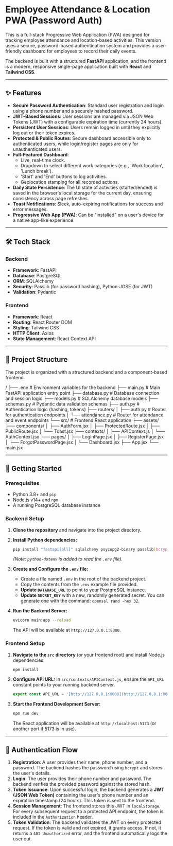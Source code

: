# Employee Attendance & Location PWA (Password Auth)

This is a full-stack Progressive Web Application (PWA) designed for tracking employee attendance and location-based activities. This version uses a secure, password-based authentication system and provides a user-friendly dashboard for employees to record their daily events.

The backend is built with a structured **FastAPI** application, and the frontend is a modern, responsive single-page application built with **React** and **Tailwind CSS**.

---

## ✨ Features

- **Secure Password Authentication**: Standard user registration and login using a phone number and a securely hashed password.
- **JWT-Based Sessions**: User sessions are managed via JSON Web Tokens (JWT) with a configurable expiration time (currently 24 hours).
- **Persistent User Sessions**: Users remain logged in until they explicitly log out or their token expires.
- **Protected & Public Routes**: Secure dashboard accessible only to authenticated users, while login/register pages are only for unauthenticated users.
- **Full-Featured Dashboard**:
    - Live, real-time clock.
    - Dropdown to select different work categories (e.g., 'Work location', 'Lunch break').
    - 'Start' and 'End' buttons to log activities.
    - Geolocation stamping for all recorded actions.
- **Daily State Persistence**: The UI state of activities (started/ended) is saved in the browser's local storage for the current day, ensuring consistency across page refreshes.
- **Toast Notifications**: Sleek, auto-expiring notifications for success and error messages.
- **Progressive Web App (PWA)**: Can be "installed" on a user's device for a native app-like experience.

---

## 🛠️ Tech Stack

### Backend
- **Framework**: FastAPI
- **Database**: PostgreSQL
- **ORM**: SQLAlchemy
- **Security**: Passlib (for password hashing), Python-JOSE (for JWT)
- **Validation**: Pydantic

### Frontend
- **Framework**: React
- **Routing**: React Router DOM
- **Styling**: Tailwind CSS
- **HTTP Client**: Axios
- **State Management**: React Context API

---

## 📂 Project Structure

The project is organized with a structured backend and a component-based frontend.


/
├── .env                # Environment variables for the backend
├── main.py             # Main FastAPI application entry point
├── database.py         # Database connection and session logic
├── models.py           # SQLAlchemy database models
├── schemas.py          # Pydantic data validation schemas
├── auth.py             # Authentication logic (hashing, tokens)
├── routers/
│   ├── auth.py         # Router for authentication endpoints
│   └── attendance.py   # Router for attendance and event endpoints
└── src/                # Frontend React application
├── assets/
├── components/
│   ├── AuthForm.jsx
│   ├── ProtectedRoute.jsx
│   ├── PublicRoute.jsx
│   └── Toast.jsx
├── contexts/
│   ├── APIContext.js
│   └── AuthContext.jsx
├── pages/
│   ├── LoginPage.jsx
│   ├── RegisterPage.jsx
│   ├── ForgotPasswordPage.jsx
│   └── Dashboard.jsx
├── App.jsx
└── main.jsx


---

## 🚀 Getting Started

### Prerequisites

- Python 3.8+ and `pip`
- Node.js v14+ and `npm`
- A running PostgreSQL database instance

### Backend Setup

1.  **Clone the repository** and navigate into the project directory.

2.  **Install Python dependencies:**
    ```bash
    pip install "fastapi[all]" sqlalchemy psycopg2-binary passlib[bcrypt] python-jose[cryptography] python-dotenv
    ```
    *(Note: `python-dotenv` is added to read the `.env` file).*

3.  **Create and Configure the `.env` file:**
    - Create a file named `.env` in the root of the backend project.
    - Copy the contents from the `.env` example file provided.
    - **Update `DATABASE_URL`** to point to your PostgreSQL instance.
    - **Update `SECRET_KEY`** with a new, randomly generated secret. You can generate one with the command: `openssl rand -hex 32`.

4.  **Run the Backend Server:**
    ```bash
    uvicorn main:app --reload
    ```
    The API will be available at `http://127.0.0.1:8000`.

### Frontend Setup

1.  **Navigate to the `src` directory** (or your frontend root) and install Node.js dependencies:
    ```bash
    npm install
    ```

2.  **Configure API URL:**
    In `src/contexts/APIContext.js`, ensure the `API_URL` constant points to your running backend server.
    ```javascript
    export const API_URL = '[http://127.0.0.1:8000](http://127.0.0.1:8000)';
    ```

3.  **Start the Frontend Development Server:**
    ```bash
    npm run dev
    ```
    The React application will be available at `http://localhost:5173` (or another port if 5173 is in use).

---

## 🔐 Authentication Flow

1.  **Registration**: A user provides their name, phone number, and a password. The backend hashes the password using `bcrypt` and stores the user's details.
2.  **Login**: The user provides their phone number and password. The backend verifies the provided password against the stored hash.
3.  **Token Issuance**: Upon successful login, the backend generates a **JWT (JSON Web Token)** containing the user's phone number and an expiration timestamp (24 hours). This token is sent to the frontend.
4.  **Session Management**: The frontend stores this JWT in `localStorage`. For every subsequent request to a protected API endpoint, the token is included in the `Authorization` header.
5.  **Token Validation**: The backend validates the JWT on every protected request. If the token is valid and not expired, it grants access. If not, it returns a `401 Unauthorized` error, and the frontend automatically logs the user out.

